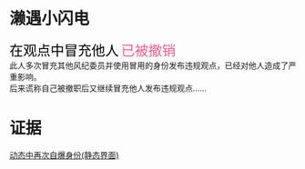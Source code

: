 # 濑遇小闪电
<font face="黑体" color=black size=5>在观点中冒充他人</font>
<font face="黑体" color="#f25d8e" size=5>已被撤销</font><br>
此人多次冒充其他风纪委员并使用冒用的身份发布违规观点，已经对他人造成了严重影响。<br>
后来谎称自己被撤职后又继续冒充他人发布违规观点……<br>

# 证据
[动态中再次自爆身份(静态界面)](https://qg46.github.io/bilibili/waterjudge/1/bevid-1.mhtml)
